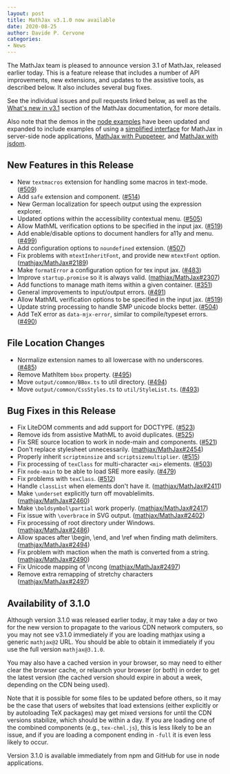```yaml
---
layout: post
title: MathJax v3.1.0 now available
date: 2020-08-25
author: Davide P. Cervone
categories:
- News
---
```


The MathJax team is pleased to announce version 3.1 of MathJax, released earlier today.  This is a feature release that includes a number of API improvements, new extensions, and updates to the assistive tools, as described below. It also includes several bug fixes.

See the individual issues and pull requests linked below, as well as the [What's new in v3.1](https://docs.mathjax.org/en/v3.1-latest/upgrading/whats-new-3.1.html) section of the MathJax documentation, for more details.

Also note that the demos in the [node examples](https://github.com/mathjax/MathJax-demos-node) have been updated and expanded to include examples of using a [simplified interface](https://github.com/mathjax/MathJax-demos-node/tree/master/simple) for MathJax in server-side node applications, [MathJax with Puppeteer](https://github.com/mathjax/MathJax-demos-node/tree/master/puppeteer), and [MathJax with jsdom](https://github.com/mathjax/MathJax-demos-node/tree/master/jsdom).

## New Features in this Release

* New `textmacros` extension for handling some macros in text-mode. ([#509](https://github.com/mathjax/MathJax-src/pull/509))
* Add `safe` extension and component. ([#514](https://github.com/mathjax/MathJax-src/pull/514))
* New German localization for speech output using the expression explorer.
* Updated options within the accessibility contextual menu. ([#505](https://github.com/mathjax/MathJax-src/pull/505))
* Allow MathML verification options to be specified in the input jax. ([#519](https://github.com/mathjax/MathJax-src/pull/519))
* Add enable/disable options to document handlers for a11y and menu. ([#499](https://github.com/mathjax/MathJax-src/pull/499))
* Add configuration options to `noundefined` extension. ([#507](https://github.com/mathjax/MathJax-src/pull/507))
* Fix problems with `mtextInheritFont`, and provide new `mtextFont` option. ([mathjax/MathJax#2189](https://github.com/mathjax/MathJax/issues/2189))
* Make `formatError` a configuration option for tex input jax. ([#483](https://github.com/mathjax/MathJax-src/pull/483))
* Improve `startup.promise` so it is always valid. ([mathjax/MathJax#2307](https://github.com/mathjax/MathJax/issues/2189))
* Add functions to manage math items within a given container. ([#351](https://github.com/mathjax/MathJax-src/issues/351))
* General improvements to input/output errors. ([#491](https://github.com/mathjax/MathJax-src/pull/491))
* Allow MathML verification options to be specified in the input jax. ([#519](https://github.com/mathjax/MathJax-src/pull/519))
* Update string processing to handle SMP unicode blocks better. ([#504](https://github.com/mathjax/MathJax-src/pull/504))
* Add TeX error as `data-mjx-error`, similar to compile/typeset errors. ([#490](https://github.com/mathjax/MathJax-src/pull/490))

## File Location Changes

* Normalize extension names to all lowercase with no underscores. ([#485](https://github.com/mathjax/MathJax-src/pull/485))
* Remove MathItem `bbox` property. ([#495](https://github.com/mathjax/MathJax-src/pull/495))
* Move `output/common/BBox.ts` to util directory. ([#494](https://github.com/mathjax/MathJax-src/pull/494))
* Move `output/common/CssStyles.ts` to `util/StyleList.ts`. ([#493](https://github.com/mathjax/MathJax-src/pull/493))

## Bug Fixes in this Release

* Fix LiteDOM comments and add support for DOCTYPE. ([#523](https://github.com/mathjax/MathJax-src/pull/523))
* Remove ids from assistive MathML to avoid duplicates. ([#525](https://github.com/mathjax/MathJax-src/pull/525))
* Fix SRE source location to work in node-main and components. ([#521](https://github.com/mathjax/MathJax-src/pull/521))
* Don't replace stylesheet unnecessarily. ([mathjax/MathJax#2454](https://github.com/mathjax/MathJax/issues/2454))
* Properly inherit `scriptminsize` and `scriptsizemultiplier`. ([#515](https://github.com/mathjax/MathJax-src/pull/515))
* Fix processing of `texClass` for multi-character `<mi>` elements. ([#503](https://github.com/mathjax/MathJax-src/pull/503))
* Fix `node-main` to be able to load SRE more easily. ([#479](https://github.com/mathjax/MathJax-src/pull/479))
* Fix problems with `texClass`. ([#512](https://github.com/mathjax/MathJax-src/pull/512))
* Handle `classList` when elements don't have it. ([mathjax/MathJax#2411](https://github.com/mathjax/MathJax/issues/2411))
* Make `\underset` explicitly turn off movablelimits. ([mathjax/MathJax#2460](https://github.com/mathjax/MathJax/issues/2460))
* Make `\boldsymbol\partial` work properly. ([mathjax/MathJax#2417](https://github.com/mathjax/MathJax/issues/2417))
* Fix issue with `\overbrace` in SVG output. ([mathjax/MathJax#2402](https://github.com/mathjax/MathJax/issues/2402))
* Fix processing of root directory under Windows. ([mathjax/MathJax#2486](https://github.com/mathjax/MathJax/issues/2486))
* Allow spaces after \begin, \end, and \ref when finding math delimiters. ([mathjax/MathJax#2494](https://github.com/mathjax/MathJax/issues/2494))
* Fix problem with maction when the math is converted from a string. ([mathjax/MathJax#2490](https://github.com/mathjax/MathJax/issues/2490))
* Fix Unicode mapping of \ncong ([mathjax/MathJax#2497](https://github.com/mathjax/MathJax/issues/2497))
* Remove extra remapping of stretchy characters ([mathjax/MathJax#2497](https://github.com/mathjax/MathJax/issues/2497))

## Availability of 3.1.0

Although version 3.1.0 was released earlier today, it may take a day or two for the new version to propagate to the various CDN network computers, so you may not see v3.1.0 immediately if you are loading mathjax using a generic `mathjax@2` URL.  You should be able to obtain it immediately if you use the full version `mathjax@3.1.0`.

You may also have a cached version in your browser, so may need to either clear the browser cache, or relaunch your browser (or both) in order to get the latest version (the cached version should expire in about a week, depending on the CDN being used).

Note that it is possible for some files to be updated before others, so it may be the case that users of websites that load extensions (either explicitly or by autoloading TeX packages) may get mixed versions for until the CDN versions stabilize, which should be within a day.  If you are loading one of the combined components (e.g., `tex-chml.js`), this is less likely to be an issue, and if you are loading a component ending in `-full` it is even less likely to occur.

Version 3.1.0 is available immediately from npm and GitHub for use in node applications.
